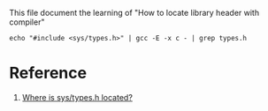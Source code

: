 This file document the learning of "How to locate library header with compiler"

``` shell
echo "#include <sys/types.h>" | gcc -E -x c - | grep types.h
```


# Reference

1. [Where is sys/types.h located?](https://stackoverflow.com/questions/11823063/where-is-sys-types-h-located#answer-11823107)

